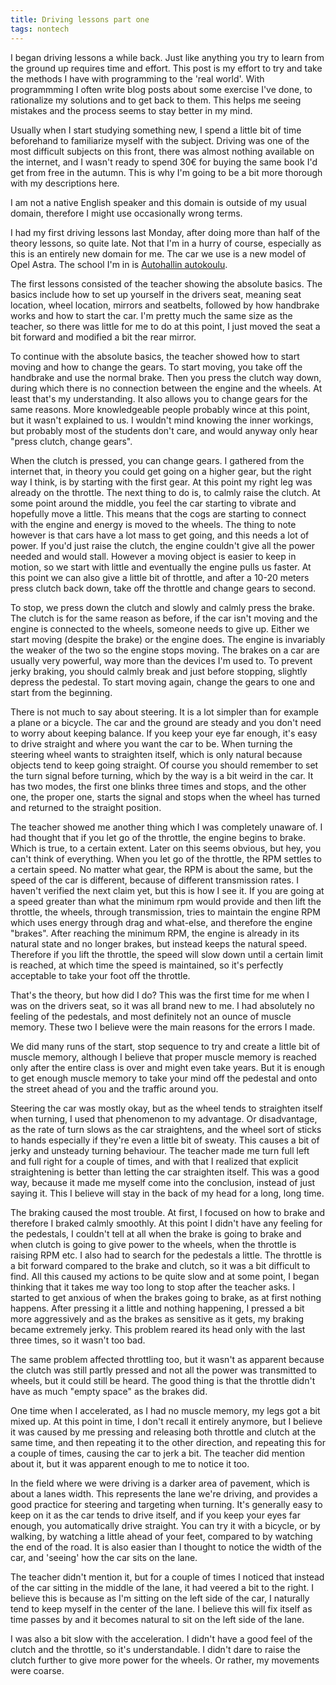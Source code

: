 ```yaml
---
title: Driving lessons part one
tags: nontech
---
```


I began driving lessons a while back. Just like anything you try to learn from
the ground up requires time and effort. This post is my effort to try and take
the methods I have with programming to the 'real world'. With programmming I
often write blog posts about some exercise I've done, to rationalize my
solutions and to get back to them. This helps me seeing mistakes and the
process seems to stay better in my mind.

Usually when I start studying something new, I spend a little bit of time
beforehand to familiarize myself with the subject. Driving was one of the most
difficult subjects on this front, there was almost nothing available on the
internet, and I wasn't ready to spend 30€ for buying the same book I'd get from
free in the autumn. This is why I'm going to be a bit more thorough with my
descriptions here.

I am not a native English speaker and this domain is outside of my usual
domain, therefore I might use occasionally wrong terms.

I had my first driving lessons last Monday, after doing more than half of the
theory lessons, so quite late. Not that I'm in a hurry of course, especially as
this is an entirely new domain for me. The car we use is a new model of Opel
Astra. The school I'm in is [Autohallin
autokoulu](http://autohallinautokoulu.net/).

The first lessons consisted of the teacher showing the absolute basics. The
basics include how to set up yourself in the drivers seat, meaning seat
location, wheel location, mirrors and seatbelts, followed by how handbrake
works and how to start the car. I'm pretty much the same size as the teacher,
so there was little for me to do at this point, I just moved the seat a bit
forward and modified a bit the rear mirror.

To continue with the absolute basics, the teacher showed how to start moving
and how to change the gears. To start moving, you take off the handbrake and
use the normal brake. Then you press the clutch way down, during which
there is no connection between the engine and the wheels. At least that's my
understanding. It also allows you to change gears for the same reasons. More
knowledgeable people probably wince at this point, but it wasn't explained to
us. I wouldn't mind knowing the inner workings, but probably most of the
students don't care, and would anyway only hear "press clutch, change gears".

When the clutch is pressed, you can change gears. I gathered from the internet
that, in theory you could get going on a higher gear, but the right way I
think, is by starting with the first gear. At this point my right leg was
already on the throttle. The next thing to do is, to calmly raise the clutch.
At some point around the middle, you feel the car starting to vibrate and
hopefully move a little. This means that the cogs are starting to connect
with the engine and energy is moved to the wheels. The thing to note however is
that cars have a lot mass to get going, and this needs a lot of power. If you'd
just raise the clutch, the engine couldn't give all the power needed and would
stall. However a moving object is easier to keep in motion, so we start with
little and eventually the engine pulls us faster. At this point we can also
give a little bit of throttle, and after a 10-20 meters press clutch back down,
take off the throttle and change gears to second.

To stop, we press down the clutch and slowly and calmly press the brake. The
clutch is for the same reason as before, if the car isn't moving and the engine
is connected to the wheels, someone needs to give up. Either we start moving
(despite the brake) or the engine does. The engine is invariably the weaker of
the two so the engine stops moving. The brakes on a car are usually very
powerful, way more than the devices I'm used to. To prevent jerky braking, you
should calmly break and just before stopping, slightly depress the pedestal. To
start moving again, change the gears to one and start from the beginning.

There is not much to say about steering. It is a lot simpler than for example a
plane or a bicycle. The car and the ground are steady and you don't need to
worry about keeping balance. If you keep your eye far enough, it's easy to
drive straight and where you want the car to be. When turning the steering
wheel wants to straighten itself, which is only natural because objects tend to
keep going straight. Of course you should remember to set the turn signal
before turning, which by the way is a bit weird in the car. It has two modes,
the first one blinks three times and stops, and the other one, the proper one,
starts the signal and stops when the wheel has turned and returned to the
straight position.

The teacher showed me another thing which I was completely unaware of. I had
thought that if you let go of the throttle, the engine begins to brake. Which
is true, to a certain extent. Later on this seems obvious, but hey, you can't
think of everything. When you let go of the throttle, the RPM settles to a
certain speed. No matter what gear, the RPM is about the same, but the speed of
the car is different, because of different transmission rates. I haven't
verified the next claim yet, but this is how I see it. If you are going at a
speed greater than what the minimum rpm would provide and then lift the
throttle, the wheels, through transmission, tries to maintain the engine RPM
which uses energy through drag and what-else, and therefore the engine
"brakes". After reaching the minimum RPM, the engine is already in its natural
state and no longer brakes, but instead keeps the natural speed. Therefore if
you lift the throttle, the speed will slow down until a certain limit is
reached, at which time the speed is maintained, so it's perfectly acceptable to
take your foot off the throttle.

That's the theory, but how did I do? This was the first time for me when I was
on the drivers seat, so it was all brand new to me. I had absolutely no feeling
of the pedestals, and most definitely not an ounce of muscle memory. These two
I believe were the main reasons for the errors I made.

We did many runs of the start, stop sequence to try and create a little bit of
muscle memory, although I believe that proper muscle memory is reached only
after the entire class is over and might even take years. But it is enough to
get enough muscle memory to take your mind off the pedestal and onto the street
ahead of you and the traffic around you.

Steering the car was mostly okay, but as the wheel tends to straighten itself
when turning, I used that phenomenon to my advantage. Or disadvantage, as the
rate of turn slows as the car straightens, and the wheel sort of sticks to
hands especially if they're even a little bit of sweaty. This causes a bit of
jerky and unsteady turning behaviour. The teacher made me turn full left and
full right for a couple of times, and with that I realized that explicit
straightening is better than letting the car straighten itself. This was a good
way, because it made me myself come into the conclusion, instead of just saying
it. This I believe will stay in the back of my head for a long, long time.

The braking caused the most trouble. At first, I focused on how to brake and
therefore I braked calmly smoothly. At this point I didn't have any feeling for
the pedestals, I couldn't tell at all when the brake is going to brake and when
clutch is going to give power to the wheels, when the throttle is raising RPM
etc. I also had to search for the pedestals a little. The throttle is a bit
forward compared to the brake and clutch, so it was a bit difficult to find.
All this caused my actions to be quite slow and at some point, I began thinking
that it takes me way too long to stop after the teacher asks. I started to get
anxious of when the brakes going to brake, as at first nothing happens. After
pressing it a little and nothing happening, I pressed a bit more aggressively
and as the brakes as sensitive as it gets, my braking became extremely jerky.
This problem reared its head only with the last three times, so it wasn't too
bad.

The same problem affected throttling too, but it wasn't as apparent because the
clutch was still partly pressed and not all the power was transmitted to
wheels, but it could still be heard. The good thing is that the throttle didn't
have as much "empty space" as the brakes did.

One time when I accelerated, as I had no muscle memory, my legs got a bit mixed
up. At this point in time, I don't recall it entirely anymore, but I believe it
was caused by me pressing and releasing both throttle and clutch at the same
time, and then repeating it to the other direction, and repeating this for a
couple of times, causing the car to jerk a bit. The teacher did mention about
it, but it was apparent enough to me to notice it too.

In the field where we were driving is a darker area of pavement, which is about
a lanes width. This represents the lane we're driving, and provides a good
practice for steering and targeting when turning. It's generally easy to keep
on it as the car tends to drive itself, and if you keep your eyes far enough,
you automatically drive straight. You can try it with a bicycle, or by walking,
by watching a little ahead of your feet, compared to by watching the end of the
road. It is also easier than I thought to notice the width of the car, and
'seeing' how the car sits on the lane.

The teacher didn't mention it, but for a couple of times I noticed that instead
of the car sitting in the middle of the lane, it had veered a bit to the right.
I believe this is because as I'm sitting on the left side of the car, I
naturally tend to keep myself in the center of the lane. I believe this will
fix itself as time passes by and it becomes natural to sit on the left side of
the lane.

I was also a bit slow with the acceleration. I didn't have a good feel of the
clutch and the throttle, so it's understandable. I didn't dare to raise the
clutch further to give more power for the wheels. Or rather, my movements were
coarse.

